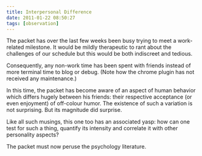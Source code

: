 ```yaml
---
title: Interpersonal Difference
date: 2011-01-22 08:50:27
tags: [observation]
---
```


The packet has over the last few weeks been busy trying to meet a
work-related milestone. It would be mildly therapeutic to rant about
the challenges of our schedule but this would be both indiscreet
and tedious.

Consequently, any non-work time has been spent with friends instead
of more terminal time to blog or debug. (Note how the chrome plugin
has not received any maintenance.)

In this time, the packet has become aware of an aspect of human
behavior which differs hugely between his friends: their respective
acceptance (or even enjoyment) of off-colour humor. The existence
of such a variation is not surprising. But  its magnitude did
surprise.

Like all such musings, this one too has an associated yasp: how can
one test for such a thing, quantify its intensity and correlate it
with other personality aspects?

The packet must now peruse the psychology literature.

